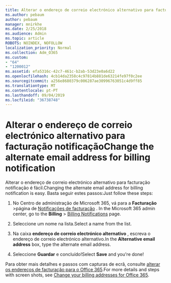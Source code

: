 ```yaml
---
title: Alterar o endereço de correio electrónico alternativo para facturação notificação
ms.author: pebaum
author: pebaum
manager: mnirkhe
ms.date: 2/25/2018
ms.audience: Admin
ms.topic: article
ROBOTS: NOINDEX, NOFOLLOW
localization_priority: Normal
ms.collection: Adm_O365
ms.custom:
- "64"
- "1200012"
ms.assetid: efa5316c-42c7-461c-b2ab-53d23e0a6d22
ms.openlocfilehash: 4cb14da2358c4c97814b881de63214fe97f0c2ee
ms.sourcegitcommit: a256e8680379c006287ae30996763051c4d9ff85
ms.translationtype: MT
ms.contentlocale: pt-PT
ms.lasthandoff: 09/04/2019
ms.locfileid: "36738748"
---
```

# <a name="change-the-alternate-email-address-for-billing-notification"></a><span data-ttu-id="29dc1-102">Alterar o endereço de correio electrónico alternativo para facturação notificação</span><span class="sxs-lookup"><span data-stu-id="29dc1-102">Change the alternate email address for billing notification</span></span>

<span data-ttu-id="29dc1-103">Alterar o endereço de correio electrónico alternativo para facturação notificação é fácil.</span><span class="sxs-lookup"><span data-stu-id="29dc1-103">Changing the alternate email address for billing notification is easy.</span></span> <span data-ttu-id="29dc1-104">Basta seguir estes passos:</span><span class="sxs-lookup"><span data-stu-id="29dc1-104">Just follow these steps:</span></span>
  
1. <span data-ttu-id="29dc1-105">No Centro de administração de Microsoft 365, vá para a **Facturação** \>página de [Notificações de facturação](https://go.microsoft.com/fwlink/p/?linkid=853212) .  </span><span class="sxs-lookup"><span data-stu-id="29dc1-105">In the Microsoft 365 admin center, go to the **Billing** \>  [Billing Notifications](https://go.microsoft.com/fwlink/p/?linkid=853212) page.</span></span>

2. <span data-ttu-id="29dc1-106">Seleccione um nome na lista.</span><span class="sxs-lookup"><span data-stu-id="29dc1-106">Select a name from the list.</span></span>

3. <span data-ttu-id="29dc1-107">Na caixa **endereço de correio electrónico alternativo** , escreva o endereço de correio electrónico alternativo.</span><span class="sxs-lookup"><span data-stu-id="29dc1-107">In the **Alternative email address** box, type the alternate email address.</span></span>

4. <span data-ttu-id="29dc1-108">Seleccione **Guardar** e concluído!</span><span class="sxs-lookup"><span data-stu-id="29dc1-108">Select **Save** and you're done!</span></span>

<span data-ttu-id="29dc1-109">Para obter mais detalhes e passos com capturas de ecrã, consulte [alterar os endereços de facturação para o Office 365](https://docs.microsoft.com/office365/admin/subscriptions-and-billing/change-your-billing-addresses).</span><span class="sxs-lookup"><span data-stu-id="29dc1-109">For more details and steps with screen shots, see [Change your billing addresses for Office 365](https://docs.microsoft.com/office365/admin/subscriptions-and-billing/change-your-billing-addresses).</span></span>
  
